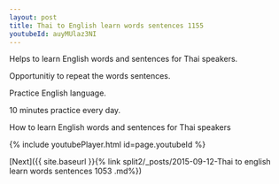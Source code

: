 ```yaml
---
layout: post
title: Thai to English learn words sentences 1155 
youtubeId: auyMUlaz3NI
---
```

 
 
Helps to learn English words and sentences for Thai speakers.

Opportunitiy to repeat the words sentences. 

Practice English language. 
 
10 minutes practice every day. 
 
How to learn English words and sentences for Thai speakers 
 
{% include youtubePlayer.html id=page.youtubeId %}
 
 
[Next]({{ site.baseurl }}{% link  split2/_posts/2015-09-12-Thai to english learn words sentences 1053 .md%})
 

